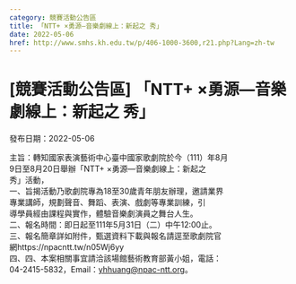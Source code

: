 ```yaml
---
category: 競賽活動公告區
title: 「NTT+ ×勇源—音樂劇線上：新起之 秀」
date: 2022-05-06
href: http://www.smhs.kh.edu.tw/p/406-1000-3600,r21.php?Lang=zh-tw
---
```


# [競賽活動公告區] 「NTT+ ×勇源—音樂劇線上：新起之 秀」

發布日期：2022-05-06

主旨：轉知國家表演藝術中心臺中國家歌劇院於今（111）年8月  
9日至8月20日舉辦「NTT+ ×勇源—音樂劇線上：新起之  
秀」活動，  
一、旨揭活動乃歌劇院專為18至30歲青年朋友辦理，邀請業界  
專業講師，規劃聲音、舞蹈、表演、戲劇等專業訓練，引  
導學員經由課程與實作，體驗音樂劇演員之舞台人生。  
二、報名時間：即日起至111年5月31日（二）中午12:00止。  
三、報名簡章詳如附件，甄選資料下載與報名請逕至歌劇院官  
網https://npacntt.tw/n05Wj6yy  
四、四、本案相關事宜請洽該場館藝術教育部黃小姐，電話：  
04-2415-5832，Email：yhhuang@npac-ntt.org。

